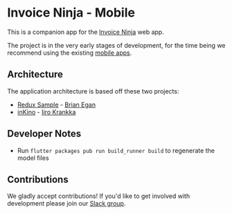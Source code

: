 # Invoice Ninja - Mobile

This is a companion app for the [Invoice Ninja](https://github.com/invoiceninja/invoiceninja) web app.

The project is in the very early stages of development, for the time being we recommend using the existing [mobile apps](https://www.invoiceninja.com/iphone-android/).

## Architecture

The application architecture is based off these two projects:
- [Redux Sample](https://github.com/brianegan/flutter_architecture_samples/tree/master/example/redux) - [Brian Egan](https://twitter.com/brianegan)
- [inKino](https://github.com/roughike/inKino) - [Iiro Krankka](https://twitter.com/koorankka)

## Developer Notes
- Run `flutter packages pub run build_runner build` to regenerate the model files

## Contributions

We gladly accept contributions! If you'd like to get involved with development please join our [Slack group](http://slack.invoiceninja.com/).
